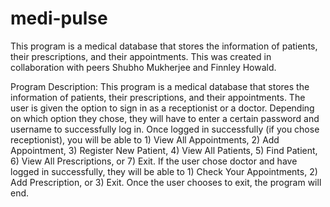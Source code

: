 # medi-pulse
This program is a medical database that stores the information of patients, their prescriptions, and their appointments. This was created in collaboration with peers Shubho Mukherjee and Finnley Howald.

Program Description: This program is a medical database that stores the information of patients, their prescriptions, and their appointments. The user is given the option to sign in as a receptionist or a doctor. Depending on which option they chose, they will have to enter a certain password and username to successfully log in. Once logged in successfully (if you chose receptionist), you will be able to 1) View All Appointments, 2) Add Appointment, 3) Register New Patient, 4) View All Patients, 5) Find Patient, 6) View All Prescriptions, or 7) Exit. If the user chose doctor and have logged in successfully, they will be able to 1) Check Your Appointments, 2) Add Prescription, or 3) Exit. Once the user chooses to exit, the program will end.
